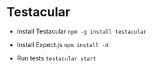 Testacular
==========

- Install Testacular
`npm -g install testacular`

- Install Expect.js
`npm install -d`

- Run tests
`testacular start`

